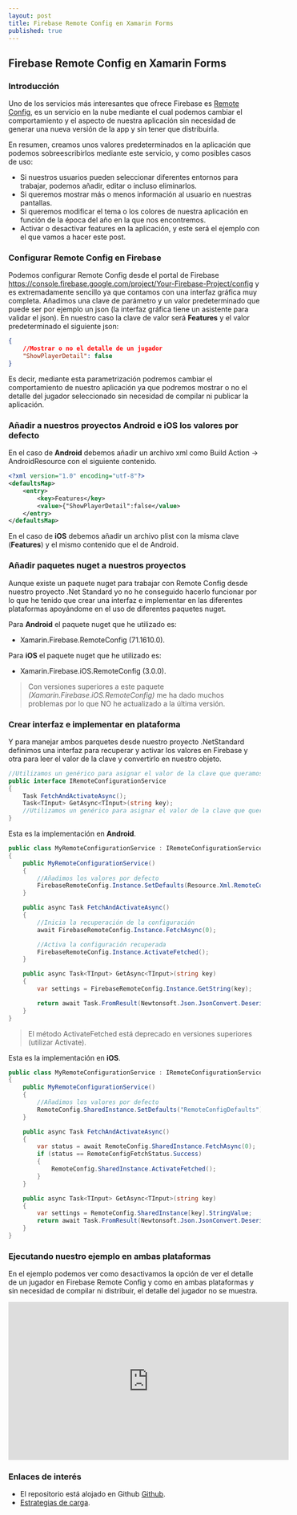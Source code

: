 ```yaml
---
layout: post
title: Firebase Remote Config en Xamarin Forms
published: true
---
```


## Firebase Remote Config en Xamarin Forms

### Introducción

Uno de los servicios más interesantes que ofrece Firebase es [Remote Config](https://firebase.google.com/docs/remote-config), es un servicio en la nube mediante el cual podemos cambiar el comportamiento y el aspecto de nuestra aplicación sin necesidad de generar una nueva versión de la app y sin tener que distribuirla.

En resumen, creamos unos valores predeterminados en la aplicación que podemos sobreescribirlos mediante este servicio, y como posibles casos de uso:

* Si nuestros usuarios pueden seleccionar diferentes entornos para trabajar, podemos añadir, editar o incluso eliminarlos.
* Si queremos mostrar más o menos información al usuario en nuestras pantallas.
* Si queremos modificar el tema o los colores de nuestra aplicación en función de la época del año en la que nos encontremos.
* Activar o desactivar features en la aplicación, y este será el ejemplo con el que vamos a hacer este post.

### Configurar Remote Config en Firebase

Podemos configurar Remote Config desde el portal de Firebase <https://console.firebase.google.com/project/Your-Firebase-Project/config> y es extremadamente sencillo ya que contamos con una interfaz gráfica muy completa. Añadimos una clave de parámetro y un valor predeterminado que puede ser por ejemplo un json (la interfaz gráfica tiene un asistente para validar el json). En nuestro caso la clave de valor será **Features** y el valor predeterminado el siguiente json:

```json
{
    //Mostrar o no el detalle de un jugador
    "ShowPlayerDetail": false
}
```

Es decir, mediante esta parametrización podremos cambiar el comportamiento de nuestro aplicación ya que podremos mostrar o no el detalle del jugador seleccionado sin necesidad de compilar ni publicar la aplicación.

### Añadir a nuestros proyectos Android e iOS los valores por defecto

En el caso de **Android** debemos añadir un archivo xml como Build Action -> AndroidResource con el siguiente contenido.

```xml
<?xml version="1.0" encoding="utf-8"?>
<defaultsMap>
    <entry>
        <key>Features</key>
        <value>{"ShowPlayerDetail":false</value>
    </entry>
</defaultsMap>
```

En el caso de **iOS** debemos añadir un archivo plist con la misma clave (**Features**) y el mismo contenido que el de Android.

### Añadir paquetes nuget a nuestros proyectos

Aunque existe un paquete nuget para trabajar con Remote Config desde nuestro proyecto .Net Standard yo no he conseguido hacerlo funcionar por lo que he tenido que crear una interfaz e implementar en las diferentes plataformas apoyándome en el uso de diferentes paquetes nuget.

Para **Android** el paquete nuget que he utilizado es:

* Xamarin.Firebase.RemoteConfig (71.1610.0).

Para **iOS** el paquete nuget que he utilizado es:

* Xamarin.Firebase.iOS.RemoteConfig (3.0.0).

> Con versiones superiores a este paquete *(Xamarin.Firebase.iOS.RemoteConfig)* me ha dado muchos problemas por lo que NO he actualizado a la última versión.

### Crear interfaz e implementar en plataforma

Y para manejar ambos parquetes desde nuestro proyecto .NetStandard definimos una interfaz para recuperar y activar los valores en Firebase y otra para leer el valor de la clave y convertirlo en nuestro objeto.

```csharp
//Utilizamos un genérico para asignar el valor de la clave que queramos recuperar
public interface IRemoteConfigurationService
{
    Task FetchAndActivateAsync();
    Task<TInput> GetAsync<TInput>(string key);
    //Utilizamos un genérico para asignar el valor de la clave que queramos recuperar
}
```

Esta es la implementación en **Android**.

```csharp
public class MyRemoteConfigurationService : IRemoteConfigurationService
{
    public MyRemoteConfigurationService()
    {
        //Añadimos los valores por defecto
        FirebaseRemoteConfig.Instance.SetDefaults(Resource.Xml.RemoteConfigDefaults);
    }

    public async Task FetchAndActivateAsync()
    {
        //Inicia la recuperación de la configuración
        await FirebaseRemoteConfig.Instance.FetchAsync(0);

        //Activa la configuración recuperada
        FirebaseRemoteConfig.Instance.ActivateFetched();
    }

    public async Task<TInput> GetAsync<TInput>(string key)
    {
        var settings = FirebaseRemoteConfig.Instance.GetString(key);

        return await Task.FromResult(Newtonsoft.Json.JsonConvert.DeserializeObject<TInput>(settings));
    }
}
```

> El método ActivateFetched está deprecado en versiones superiores (utilizar Activate).

Esta es la implementación en **iOS**.

```csharp
public class MyRemoteConfigurationService : IRemoteConfigurationService<RemoteConfiguration>
{
    public MyRemoteConfigurationService()
    {
        //Añadimos los valores por defecto
        RemoteConfig.SharedInstance.SetDefaults("RemoteConfigDefaults");
    }

    public async Task FetchAndActivateAsync()
    {
        var status = await RemoteConfig.SharedInstance.FetchAsync(0);
        if (status == RemoteConfigFetchStatus.Success)
        {
            RemoteConfig.SharedInstance.ActivateFetched();
        }
    }

    public async Task<TInput> GetAsync<TInput>(string key)
    {
        var settings = RemoteConfig.SharedInstance[key].StringValue;
        return await Task.FromResult(Newtonsoft.Json.JsonConvert.DeserializeObject<TInput>(settings));
    }
}
```

### Ejecutando nuestro ejemplo en ambas plataformas

En el ejemplo podemos ver como desactivamos la opción de ver el detalle de un jugador en Firebase Remote Config y como en ambas plataformas y sin necesidad de compilar ni distribuir, el detalle del jugador no se muestra.

<iframe width="560" height="315" src="https://www.youtube.com/embed/fMdo_CLRJmI" frameborder="0" allow="accelerometer; autoplay; encrypted-media; gyroscope; picture-in-picture" allowfullscreen></iframe>

### Enlaces de interés

* El repositorio está alojado en Github [Github](https://github.com/MookieFumi/XF-Firebase-RemoteConfig).
* [Estrategias de carga](https://firebase.google.com/docs/remote-config/loading).
